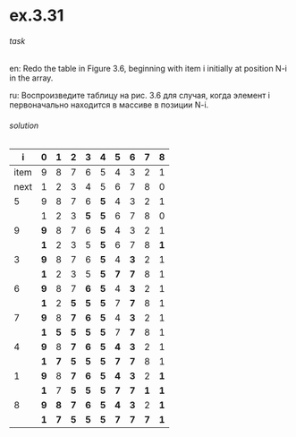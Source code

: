 # ex.3.31

###### task

en: Redo the table in Figure 3.6, beginning with item i initially at
position N-i in the array.

ru: Воспроизведите таблицу на рис. 3.6 для случая, когда элемент i
первоначально находится в массиве в позиции N-i.

###### solution

| i    |  **0**|  **1**|  **2**|  **3**|  **4**|  **5**|  **6**|  **7**|  **8**|
|------|------:|------:|------:|------:|------:|------:|------:|------:|------:|
| item |      9|      8|      7|      6|      5|      4|      3|      2|      1|
| next |      1|      2|      3|      4|      5|      6|      7|      8|      0|
| 5    |      9|      8|      7|      6|  **5**|      4|      3|      2|      1|
|      |      1|      2|      3|  **5**|  **5**|      6|      7|      8|      0|
| 9    |  **9**|      8|      7|      6|  **5**|      4|      3|      2|      1|
|      |  **1**|      2|      3|      5|  **5**|      6|      7|      8|  **1**|
| 3    |  **9**|      8|      7|      6|  **5**|      4|  **3**|      2|      1|
|      |  **1**|      2|      3|      5|  **5**|  **7**|  **7**|      8|      1|
| 6    |  **9**|      8|      7|  **6**|  **5**|      4|  **3**|      2|      1|
|      |  **1**|      2|  **5**|  **5**|  **5**|      7|  **7**|      8|      1|
| 7    |  **9**|      8|  **7**|  **6**|  **5**|      4|  **3**|      2|      1|
|      |  **1**|  **5**|  **5**|  **5**|  **5**|      7|  **7**|      8|      1|
| 4    |  **9**|      8|  **7**|  **6**|  **5**|  **4**|  **3**|      2|      1|
|      |  **1**|  **7**|  **5**|  **5**|  **5**|  **7**|  **7**|      8|      1|
| 1    |  **9**|      8|  **7**|  **6**|  **5**|  **4**|  **3**|      2|  **1**|
|      |  **1**|      7|  **5**|  **5**|  **5**|  **7**|  **7**|  **1**|  **1**|
| 8    |  **9**|  **8**|  **7**|  **6**|  **5**|  **4**|  **3**|      2|  **1**|
|      |  **1**|  **7**|  **5**|  **5**|  **5**|  **7**|  **7**|  **7**|  **1**|
